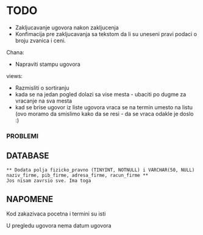# TODO

- Zakljucavanje ugovora nakon zakljucenja
- Konfimacija pre zakljucavanja sa tekstom da li su uneseni pravi podaci o broju zvanica i ceni.

Chana:

- Napraviti stampu ugovora

views:

- Razmisliti o sortiranju
- kada se na jedan pogled dolazi sa vise mesta - ubaciti po dugme za vracanje na sva mesta
- kad se brise ugovor iz liste ugovora vraca se na termin umesto na listu (ovo moramo da smislimo kako da se resi - da se vraca odakle je doslo :)

### PROBLEMI

## DATABASE

	** Dodata polja fizicko_pravno (TINYINT, NOTNULL) i VARCHAR(50, NULL) naziv_firme, pib_firme, adresa_firme, racun_firme **
	Jos nisam zavrsio sve. Ima toga

## NAPOMENE

Kod zakazivaca pocetna i termini su isti

U pregledu ugovora nema datum ugovora
